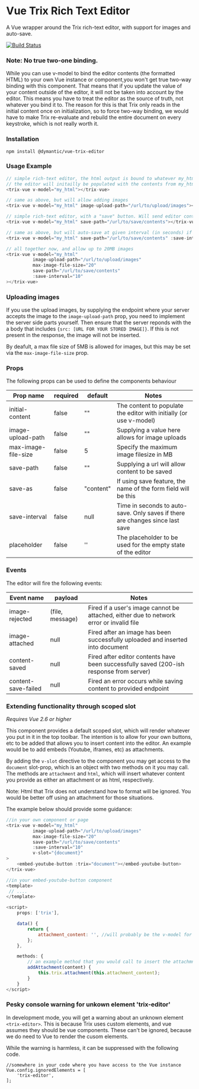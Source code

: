 # Vue Trix Rich Text Editor

A Vue wrapper around the Trix rich-text editor, with support for images and auto-save.

[![Build Status](https://travis-ci.org/Dymantic/vue-trix-editor.svg?branch=master)](https://travis-ci.org/Dymantic/vue-trix-editor)

### Note: No true two-one binding.

While you can use v-model to bind the editor contents (the formatted HTML) to your own Vue instance or component,you won't get true two-way binding with this component. That means that if you update the value of your content outside of the editor, it will not be taken into account by the editor. This means you have to treat the editor as the source of truth, not whatever you bind it to. The reason for this is that Trix only reads in the initial content once on initialization, so to force two-way binding, we would have to make Trix re-evaluate and rebuild the entire document on every keystroke, which is not really worth it.

### Installation

```
npm install @dymantic/vue-trix-editor
```

### Usage Example

```js
// simple rich-text editor, the html output is bound to whatever my_html is
// the editor will initailly be populated with the contents from my_html
<trix-vue v-model="my_html"></trix-vue>

// same as above, but will allow adding images
<trix-vue v-model="my_html" image-upload-path="/url/to/upload/images"></trix-vue>

// simple rich-text editor, with a "save" button. Will send editor contents as POST to save-path
<trix-vue v-model="my_html" save-path="/url/to/save/contents"></trix-vue>

// same as above, but will auto-save at given interval (in seconds) if changes have been made
<trix-vue v-model="my_html" save-path="/url/to/save/contents" :save-interval="10"></trix-vue>

// all together now, and allow up to 20MB images
<trix-vue v-model="my_html"
          image-upload-path="/url/to/upload/images"
          max-image-file-size="20"
          save-path="/url/to/save/contents"
          :save-interval="10"
></trix-vue>
```

### Uploading images

If you use the upload images, by supplying the endpoint where your server accepts the image to the `image-upload-path` prop, you need to implement the server side parts yourself. Then ensure that the server reponds with the a body that includes `{src: [URL FOR YOUR STORED IMAGE]}`. If this is not present in the response, the image will not be inserted.

By deafult, a max file size of 5MB is allowed for images, but this may be set via the `max-image-file-size` prop.

### Props

The following props can be used to define the components behaviour

| Prop name           | required | default   | Notes                                                                         |
| ------------------- | -------- | --------- | ----------------------------------------------------------------------------- |
| initial-content     | false    | ""        | The content to populate the editor with initially (or use v-model)            |
| image-upload-path   | false    | ""        | Supplying a value here allows for image uploads                               |
| max-image-file-size | false    | 5         | Specify the maximum image filesize in MB                                      |
| save-path           | false    | ""        | Supplying a url will allow content to be saved                                |
| save-as             | false    | "content" | If using save feature, the name of the form field will be this                |
| save-interval       | false    | null      | Time in seconds to auto-save. Only saves if there are changes since last save |
| placeholder         | false    | ''        | The placeholder to be used for the empty state of the editor                  |

### Events

The editor will fire the following events:

| Event name          | payload         | Notes                                                                                   |
| ------------------- | --------------- | --------------------------------------------------------------------------------------- |
| image-rejected      | (file, message) | Fired if a user's image cannot be attached, either due to network error or invalid file |
| image-attached      | null            | Fired after an image has been successfully uploaded and inserted into document          |
| content-saved       | null            | Fired after editor contents have been successfully saved (200-ish response from server) |
| content-save-failed | null            | Fired an error occurs while saving content to provided endpoint                         |

### Extending functionality through scoped slot

_Requires Vue 2.6 or higher_

This component provides a default scoped slot, which will render whatever you put in it in the top toolbar. The intention is to allow for your own buttons, etc to be added that allows you to insert content into the editor. An example would be to add embeds (Youtube, iframes, etc) as attachments.

By adding the `v-slot` directive to the component you may get access to the `document` slot-prop, which is an object with two methods on it you may call. The methods are `attachment` and `html`, which will insert whatever content you provide as either an attachment or as html, respectively.

Note: Html that Trix does not understand how to format will be ignored. You would be better off using an attachment for those situations.

The example below should provide some guidance:

```js
//in your own component or page
<trix-vue v-model="my_html"
          image-upload-path="/url/to/upload/images"
          max-image-file-size="20"
          save-path="/url/to/save/contents"
          :save-interval="10"
          v-slot="{document}"
>
    <embed-youtube-button :trix="document"></embed-youtube-button>
</trix-vue>

//in your embed-youtube-button component
<template>
 // ....
</template>

<script>
    props: ['trix'],

    data() {
        return {
            attachment_content: '', //will probably be the v-model for a textarea
        };
    },

    methods: {
        // an example method that you would call to insert the attachmnet once the attachment_content has been entered
        addAttachment(content) {
            this.trix.attachment(this.attachment_content);
        }
    }
</script>

```

### Pesky console warning for unkown element 'trix-editor'

In development mode, you will get a warning about an unknown element `<trix-editor>`. This is because Trix uses custom elements, and vue assumes they should be vue components. These can't be ignored, because we do need to Vue to render the cusom elements.

While the warning is harmless, it can be suppressed with the following code.

```
//somewhere in your code where you have access to the Vue instance
Vue.config.ignoredElements = [
    'trix-editor',
];
```
